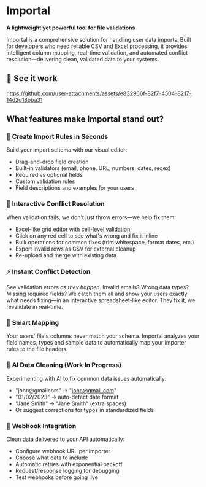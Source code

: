 # Importal

**A lightweight yet powerful tool for file validations**

Importal is a comprehensive solution for handling user data imports. Built for developers who need reliable CSV and Excel processing, it provides intelligent column mapping, real-time validation, and automated conflict resolution—delivering clean, validated data to your systems.

## 🎥 See it work

https://github.com/user-attachments/assets/e832966f-82f7-4504-8217-14d2d18bba31

## What features make Importal stand out?

### 🎯 **Create Import Rules in Seconds**
Build your import schema with our visual editor:
- Drag-and-drop field creation
- Built-in validators (email, phone, URL, numbers, dates, regex)
- Required vs optional fields
- Custom validation rules
- Field descriptions and examples for your users


### 📑 **Interactive Conflict Resolution**
When validation fails, we don't just throw errors—we help fix them:
- Excel-like grid editor with cell-level validation
- Click on any red cell to see what's wrong and fix it inline
- Bulk operations for common fixes (trim whitespace, format dates, etc.)
- Export invalid rows as CSV for external cleanup
- Re-upload and merge with existing data

### ⚡ **Instant Conflict Detection**
See validation errors *as they happen*. Invalid emails? Wrong data types? Missing required fields? We catch them all and show your users exactly what needs fixing—in an interactive spreadsheet-like editor. They fix it, we revalidate in real-time.


### 🧠 **Smart Mapping**
Your users' file's columns never match your schema. Importal analyzes your field names, types and sample data to automatically map your importer rules to the file headers.


### 🤖 **AI Data Cleaning (Work In Progress)**
Experimenting with AI to fix common data issues automatically:
- "john@gmailcom" → "john@gmail.com"
- "01/02/2023" → auto-detect date format
- "Jane  Smith" → "Jane Smith" (extra spaces)
- Or suggest corrections for typos in standardized fields

### 📡 **Webhook Integration**
Clean data delivered to your API automatically:
- Configure webhook URL per importer
- Choose what data to include
- Automatic retries with exponential backoff
- Request/response logging for debugging
- Test webhooks before going live